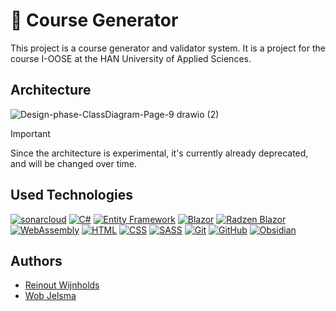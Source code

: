 # 📄 Course Generator
This project is a course generator and validator system. 
It is a project for the course I-OOSE at the HAN University of Applied Sciences.

## Architecture
![Design-phase-ClassDiagram-Page-9 drawio (2)](https://github.com/user-attachments/assets/048613d3-8df4-4275-b0f1-0bb635575135)


> [!IMPORTANT]  
> Since the architecture is experimental, it's currently already deprecated, and will be changed over time. 

## Used Technologies
[![sonarcloud](https://img.shields.io/badge/SonarCloud-Quality_Gate-2A2F40?style=for-the-badge&logo=sonarcloud&logoColor=white)](https://sonarcloud.io/summary/new_code?id=ReinoutWW_HAN-CourseGenerator)
[![C#](https://img.shields.io/badge/C%23-Programming-239120?style=for-the-badge&logo=csharp&logoColor=white)](https://learn.microsoft.com/en-us/dotnet/csharp/)
[![Entity Framework](https://img.shields.io/badge/Entity_Framework-ORM-512BD4?style=for-the-badge&logo=dotnet&logoColor=white)](https://learn.microsoft.com/en-us/ef/)
[![Blazor](https://img.shields.io/badge/Blazor-UI_Framework-512BD4?style=for-the-badge&logo=blazor&logoColor=white)](https://blazor.net)
[![Radzen Blazor](https://img.shields.io/badge/Radzen_Blazor-UI_Components-5C2D91?style=for-the-badge&logo=radzen&logoColor=white)](https://blazor.radzen.com/)
[![WebAssembly](https://img.shields.io/badge/WebAssembly-Binary_Instruction_Format-654FF0?style=for-the-badge&logo=webassembly&logoColor=white)](https://webassembly.org/)
[![HTML](https://img.shields.io/badge/HTML5-Markup-FF5733?style=for-the-badge&logo=html5&logoColor=white)](https://developer.mozilla.org/en-US/docs/Web/HTML)
[![CSS](https://img.shields.io/badge/CSS3-Styling-1572B6?style=for-the-badge&logo=css3&logoColor=white)](https://developer.mozilla.org/en-US/docs/Web/CSS)
[![SASS](https://img.shields.io/badge/SASS-Styling-CC6699?style=for-the-badge&logo=sass&logoColor=white)](https://sass-lang.com/)
[![Git](https://img.shields.io/badge/Git-Version_Control-F05032?style=for-the-badge&logo=git&logoColor=white)](https://git-scm.com/)
[![GitHub](https://img.shields.io/badge/GitHub-Code_Hosting-181717?style=for-the-badge&logo=github&logoColor=white)](https://github.com/)
[![Obsidian](https://img.shields.io/badge/Obsidian-Knowledge_Management-483699?style=for-the-badge&logo=obsidian&logoColor=white)](https://obsidian.md/)

## Authors
- [Reinout Wijnholds](https://github.com/ReinoutWW)
- [Wob Jelsma](https://github.com/wobedydob)
